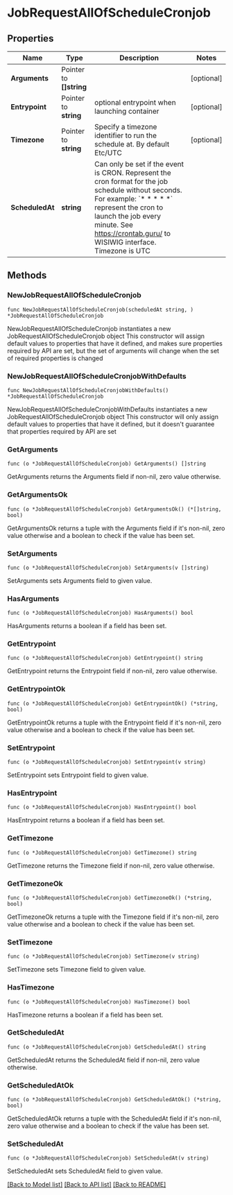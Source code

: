 # JobRequestAllOfScheduleCronjob

## Properties

Name | Type | Description | Notes
------------ | ------------- | ------------- | -------------
**Arguments** | Pointer to **[]string** |  | [optional] 
**Entrypoint** | Pointer to **string** | optional entrypoint when launching container | [optional] 
**Timezone** | Pointer to **string** | Specify a timezone identifier to run the schedule at. By default Etc/UTC | [optional] 
**ScheduledAt** | **string** | Can only be set if the event is CRON.   Represent the cron format for the job schedule without seconds.   For example: &#x60;* * * * *&#x60; represent the cron to launch the job every minute.   See https://crontab.guru/ to WISIWIG interface.   Timezone is UTC  | 

## Methods

### NewJobRequestAllOfScheduleCronjob

`func NewJobRequestAllOfScheduleCronjob(scheduledAt string, ) *JobRequestAllOfScheduleCronjob`

NewJobRequestAllOfScheduleCronjob instantiates a new JobRequestAllOfScheduleCronjob object
This constructor will assign default values to properties that have it defined,
and makes sure properties required by API are set, but the set of arguments
will change when the set of required properties is changed

### NewJobRequestAllOfScheduleCronjobWithDefaults

`func NewJobRequestAllOfScheduleCronjobWithDefaults() *JobRequestAllOfScheduleCronjob`

NewJobRequestAllOfScheduleCronjobWithDefaults instantiates a new JobRequestAllOfScheduleCronjob object
This constructor will only assign default values to properties that have it defined,
but it doesn't guarantee that properties required by API are set

### GetArguments

`func (o *JobRequestAllOfScheduleCronjob) GetArguments() []string`

GetArguments returns the Arguments field if non-nil, zero value otherwise.

### GetArgumentsOk

`func (o *JobRequestAllOfScheduleCronjob) GetArgumentsOk() (*[]string, bool)`

GetArgumentsOk returns a tuple with the Arguments field if it's non-nil, zero value otherwise
and a boolean to check if the value has been set.

### SetArguments

`func (o *JobRequestAllOfScheduleCronjob) SetArguments(v []string)`

SetArguments sets Arguments field to given value.

### HasArguments

`func (o *JobRequestAllOfScheduleCronjob) HasArguments() bool`

HasArguments returns a boolean if a field has been set.

### GetEntrypoint

`func (o *JobRequestAllOfScheduleCronjob) GetEntrypoint() string`

GetEntrypoint returns the Entrypoint field if non-nil, zero value otherwise.

### GetEntrypointOk

`func (o *JobRequestAllOfScheduleCronjob) GetEntrypointOk() (*string, bool)`

GetEntrypointOk returns a tuple with the Entrypoint field if it's non-nil, zero value otherwise
and a boolean to check if the value has been set.

### SetEntrypoint

`func (o *JobRequestAllOfScheduleCronjob) SetEntrypoint(v string)`

SetEntrypoint sets Entrypoint field to given value.

### HasEntrypoint

`func (o *JobRequestAllOfScheduleCronjob) HasEntrypoint() bool`

HasEntrypoint returns a boolean if a field has been set.

### GetTimezone

`func (o *JobRequestAllOfScheduleCronjob) GetTimezone() string`

GetTimezone returns the Timezone field if non-nil, zero value otherwise.

### GetTimezoneOk

`func (o *JobRequestAllOfScheduleCronjob) GetTimezoneOk() (*string, bool)`

GetTimezoneOk returns a tuple with the Timezone field if it's non-nil, zero value otherwise
and a boolean to check if the value has been set.

### SetTimezone

`func (o *JobRequestAllOfScheduleCronjob) SetTimezone(v string)`

SetTimezone sets Timezone field to given value.

### HasTimezone

`func (o *JobRequestAllOfScheduleCronjob) HasTimezone() bool`

HasTimezone returns a boolean if a field has been set.

### GetScheduledAt

`func (o *JobRequestAllOfScheduleCronjob) GetScheduledAt() string`

GetScheduledAt returns the ScheduledAt field if non-nil, zero value otherwise.

### GetScheduledAtOk

`func (o *JobRequestAllOfScheduleCronjob) GetScheduledAtOk() (*string, bool)`

GetScheduledAtOk returns a tuple with the ScheduledAt field if it's non-nil, zero value otherwise
and a boolean to check if the value has been set.

### SetScheduledAt

`func (o *JobRequestAllOfScheduleCronjob) SetScheduledAt(v string)`

SetScheduledAt sets ScheduledAt field to given value.



[[Back to Model list]](../README.md#documentation-for-models) [[Back to API list]](../README.md#documentation-for-api-endpoints) [[Back to README]](../README.md)


